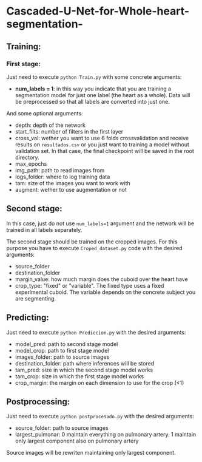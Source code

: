 # Cascaded-U-Net-for-Whole-heart-segmentation-

## Training:

### First stage:

Just need to execute `python Train.py` with some concrete arguments:
- **num_labels = 1**: in this way you indicate that you are training a segmentation model for just one label (the heart as a whole). Data will be preprocessed so that all labels are converted into just one. 

And some optional arguments:
- depth: depth of the network
- start_filts: number of filters in the first layer
- cross_val: wether you want to use 6 folds crossvalidation and receive results on `resultados.csv` or you just want to training a model without validation set. In that case, the final checkpoint will be saved in the root directory. 
- max_epochs
- img_path: path to read images from
- logs_folder: where to log training data
- tam: size of the images you want to work with
- augment: wether to use augmentation or not

## Second stage:

In this case, just do not use `num_labels=1` argument and the network will be trained in all labels separately. 

The second stage should be trained on the cropped images. For this purpose you have to execute `Croped_dataset.py` code with the desired arguments:
- source_folder
- destination_folder
- margin_value: how much margin does the cuboid over the heart have
- crop_type: "fixed" or "variable". The fixed type uses a fixed experimental cuboid. The variable depends on the concrete subject you are segmenting. 

## Predicting:

Just need to execute `python Prediccion.py` with the desired arguments:
- model_pred: path to second stage model
- model_crop: path to first stage model
- images_folder: path to source images
- destination_folder: path where inferences will be stored
- tam_pred: size in which the second stage model works
- tam_crop: size in which the first stage model works
- crop_margin: the margin on each dimension to use for the crop (<1)

## Postprocessing:

Just need to execute `python postprocesado.py` with the desired arguments:
- source_folder: path to source images
- largest_pulmonar: 0 maintain everything on pulmonary artery. 1 maintain only largest component also on pulmonary artery

Source images will be rewriten maintaining only largest component. 